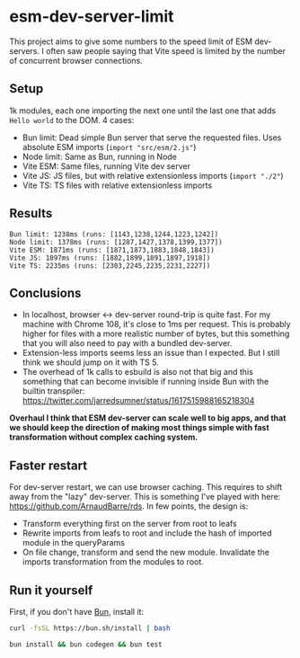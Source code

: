# esm-dev-server-limit

This project aims to give some numbers to the speed limit of ESM dev-servers. I often saw people saying that Vite speed is limited by the number of concurrent browser connections.

## Setup

1k modules, each one importing the next one until the last one that adds `Hello world` to the DOM. 4 cases:

- Bun limit: Dead simple Bun server that serve the requested files. Uses absolute ESM imports (`import "src/esm/2.js"`)
- Node limit: Same as Bun, running in Node
- Vite ESM: Same files, running Vite dev server
- Vite JS: JS files, but with relative extensionless imports (`import "./2"`)
- Vite TS: TS files with relative extensionless imports

## Results

```
Bun limit: 1238ms (runs: [1143,1238,1244,1223,1242])
Node limit: 1378ms (runs: [1287,1427,1378,1399,1377])
Vite ESM: 1871ms (runs: [1871,1873,1883,1848,1843])
Vite JS: 1897ms (runs: [1882,1899,1891,1897,1918])
Vite TS: 2235ms (runs: [2303,2245,2235,2231,2227])
```

## Conclusions

- In localhost, browser <-> dev-server round-trip is quite fast. For my machine with Chrome 108, it's close to 1ms per request. This is probably higher for files with a more realistic number of bytes, but this something that you will also need to pay with a bundled dev-server.
- Extension-less imports seems less an issue than I expected. But I still think we should jump on it with TS 5.
- The overhead of 1k calls to esbuild is also not that big and this something that can become invisible if running inside Bun with the builtin transpiler: https://twitter.com/jarredsumner/status/1617515988165218304

**Overhaul I think that ESM dev-server can scale well to big apps, and that we should keep the direction of making most things simple with fast transformation without complex caching system.**

## Faster restart

For dev-server restart, we can use browser caching. This requires to shift away from the "lazy" dev-server. This is something I've played with here: https://github.com/ArnaudBarre/rds. In few points, the design is:

- Transform everything first on the server from root to leafs
- Rewrite imports from leafs to root and include the hash of imported module in the queryParams
- On file change, transform and send the new module. Invalidate the imports transformation from the modules to root.

## Run it yourself

First, if you don't have [Bun](https://bun.sh/), install it:

```bash
curl -fsSL https://bun.sh/install | bash
```

```bash
bun install && bun codegen && bun test
```
